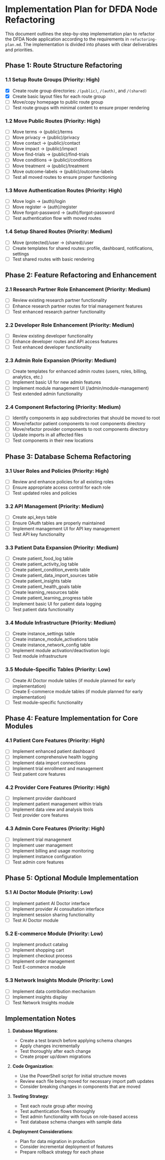 # Implementation Plan for DFDA Node Refactoring

This document outlines the step-by-step implementation plan to refactor the DFDA Node application according to the requirements in `refactoring-plan.md`. The implementation is divided into phases with clear deliverables and priorities.

## Phase 1: Route Structure Refactoring

### 1.1 Setup Route Groups (Priority: High)
- [x] Create route group directories: `/(public)`, `/(auth)`, and `/(shared)`
- [x] Create basic layout files for each route group
- [ ] Move/copy homepage to public route group
- [ ] Test route groups with minimal content to ensure proper rendering

### 1.2 Move Public Routes (Priority: High)
- [ ] Move terms -> (public)/terms
- [ ] Move privacy -> (public)/privacy
- [ ] Move contact -> (public)/contact
- [ ] Move impact -> (public)/impact
- [ ] Move find-trials -> (public)/find-trials
- [ ] Move conditions -> (public)/conditions
- [ ] Move treatment -> (public)/treatment
- [ ] Move outcome-labels -> (public)/outcome-labels
- [ ] Test all moved routes to ensure proper functioning

### 1.3 Move Authentication Routes (Priority: High)
- [ ] Move login -> (auth)/login
- [ ] Move register -> (auth)/register
- [ ] Move forgot-password -> (auth)/forgot-password
- [ ] Test authentication flow with moved routes

### 1.4 Setup Shared Routes (Priority: Medium)
- [ ] Move (protected)/user -> (shared)/user
- [ ] Create templates for shared routes: profile, dashboard, notifications, settings
- [ ] Test shared routes with basic rendering

## Phase 2: Feature Refactoring and Enhancement

### 2.1 Research Partner Role Enhancement (Priority: Medium)
- [ ] Review existing research partner functionality
- [ ] Enhance research partner routes for trial management features
- [ ] Test enhanced research partner functionality

### 2.2 Developer Role Enhancement (Priority: Medium)
- [ ] Review existing developer functionality
- [ ] Enhance developer routes and API access features
- [ ] Test enhanced developer functionality  

### 2.3 Admin Role Expansion (Priority: Medium)
- [ ] Create templates for enhanced admin routes (users, roles, billing, analytics, etc.)
- [ ] Implement basic UI for new admin features
- [ ] Implement module management UI (/admin/module-management)
- [ ] Test extended admin functionality

### 2.4 Component Refactoring (Priority: Medium)
- [ ] Identify components in app subdirectories that should be moved to root
- [ ] Move/refactor patient components to root components directory
- [ ] Move/refactor provider components to root components directory
- [ ] Update imports in all affected files
- [ ] Test components in their new locations

## Phase 3: Database Schema Refactoring

### 3.1 User Roles and Policies (Priority: High)
- [ ] Review and enhance policies for all existing roles
- [ ] Ensure appropriate access control for each role
- [ ] Test updated roles and policies

### 3.2 API Management (Priority: Medium)
- [ ] Create api_keys table
- [ ] Ensure OAuth tables are properly maintained
- [ ] Implement management UI for API key management
- [ ] Test API key functionality

### 3.3 Patient Data Expansion (Priority: Medium)
- [ ] Create patient_food_log table
- [ ] Create patient_activity_log table
- [ ] Create patient_condition_events table
- [ ] Create patient_data_import_sources table
- [ ] Create patient_insights table
- [ ] Create patient_health_goals table
- [ ] Create learning_resources table
- [ ] Create patient_learning_progress table
- [ ] Implement basic UI for patient data logging
- [ ] Test patient data functionality

### 3.4 Module Infrastructure (Priority: Medium)
- [ ] Create instance_settings table
- [ ] Create instance_module_activations table
- [ ] Create instance_network_config table
- [ ] Implement module activation/deactivation logic
- [ ] Test module infrastructure

### 3.5 Module-Specific Tables (Priority: Low)
- [ ] Create AI Doctor module tables (if module planned for early implementation)
- [ ] Create E-commerce module tables (if module planned for early implementation)
- [ ] Test module-specific functionality

## Phase 4: Feature Implementation for Core Modules

### 4.1 Patient Core Features (Priority: High)
- [ ] Implement enhanced patient dashboard
- [ ] Implement comprehensive health logging
- [ ] Implement data import connections
- [ ] Implement trial enrollment and management
- [ ] Test patient core features

### 4.2 Provider Core Features (Priority: High)
- [ ] Implement provider dashboard
- [ ] Implement patient management within trials
- [ ] Implement data view and analysis tools
- [ ] Test provider core features

### 4.3 Admin Core Features (Priority: High)
- [ ] Implement trial management
- [ ] Implement user management
- [ ] Implement billing and usage monitoring
- [ ] Implement instance configuration
- [ ] Test admin core features

## Phase 5: Optional Module Implementation

### 5.1 AI Doctor Module (Priority: Low)
- [ ] Implement patient AI Doctor interface
- [ ] Implement provider AI consultation interface
- [ ] Implement session sharing functionality
- [ ] Test AI Doctor module

### 5.2 E-commerce Module (Priority: Low)
- [ ] Implement product catalog
- [ ] Implement shopping cart
- [ ] Implement checkout process
- [ ] Implement order management
- [ ] Test E-commerce module

### 5.3 Network Insights Module (Priority: Low)
- [ ] Implement data contribution mechanism
- [ ] Implement insights display
- [ ] Test Network Insights module

## Implementation Notes

1. **Database Migrations**:
   - Create a test branch before applying schema changes
   - Apply changes incrementally
   - Test thoroughly after each change
   - Create proper up/down migrations

2. **Code Organization**:
   - Use the PowerShell script for initial structure moves
   - Review each file being moved for necessary import path updates
   - Consider breaking changes in components that are moved

3. **Testing Strategy**:
   - Test each route group after moving
   - Test authentication flows thoroughly
   - Test admin functionality with focus on role-based access
   - Test database schema changes with sample data

4. **Deployment Considerations**:
   - Plan for data migration in production
   - Consider incremental deployment of features
   - Prepare rollback strategy for each phase 